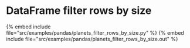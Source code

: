 # DataFrame filter rows by size



{% embed include file="src/examples/pandas/planets_filter_rows_by_size.py" %}
{% embed include file="src/examples/pandas/planets_filter_rows_by_size.out" %}
